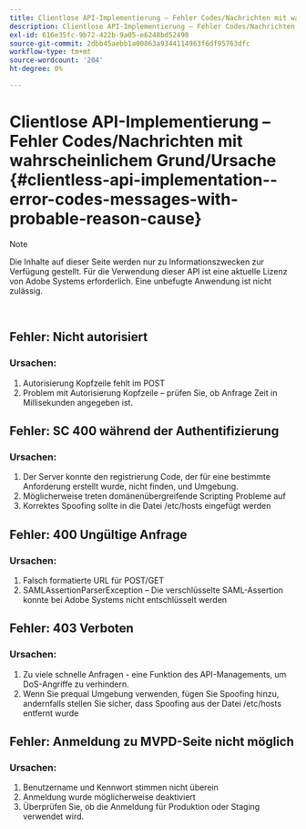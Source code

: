 ```yaml
---
title: Clientlose API-Implementierung – Fehler Codes/Nachrichten mit wahrscheinlichem Grund/Ursache
description: Clientlose API-Implementierung – Fehler Codes/Nachrichten mit wahrscheinlichem Grund/Ursache
exl-id: 616e35fc-9b72-422b-9a05-e6248bd52490
source-git-commit: 2dbb45aebb1a00863a9344114963f6df95763dfc
workflow-type: tm+mt
source-wordcount: '204'
ht-degree: 0%

---
```


# Clientlose API-Implementierung – Fehler Codes/Nachrichten mit wahrscheinlichem Grund/Ursache {#clientless-api-implementation--error-codes-messages-with-probable-reason-cause}

>[!NOTE]
>
>Die Inhalte auf dieser Seite werden nur zu Informationszwecken zur Verfügung gestellt. Für die Verwendung dieser API ist eine aktuelle Lizenz von Adobe Systems erforderlich. Eine unbefugte Anwendung ist nicht zulässig.

</br>


## Fehler: Nicht autorisiert

### Ursachen:

1. Autorisierung Kopfzeile fehlt im POST
1. Problem mit Autorisierung Kopfzeile – prüfen Sie, ob Anfrage Zeit in Millisekunden angegeben ist.

## Fehler: SC 400 während der Authentifizierung

### Ursachen:

1. Der Server konnte den registrierung Code, der für eine bestimmte Anforderung erstellt wurde, nicht finden, und Umgebung.
1. Möglicherweise treten domänenübergreifende Scripting Probleme auf
1. Korrektes Spoofing sollte in die Datei /etc/hosts eingefügt werden

## Fehler: 400 Ungültige Anfrage

### Ursachen:

1. Falsch formatierte URL für POST/GET
1. SAMLAssertionParserException – Die verschlüsselte SAML-Assertion konnte bei Adobe Systems nicht entschlüsselt werden

## Fehler: 403 Verboten

### Ursachen:

1. Zu viele schnelle Anfragen - eine Funktion des API-Managements, um DoS-Angriffe zu verhindern.
2. Wenn Sie prequal Umgebung verwenden, fügen Sie Spoofing hinzu, andernfalls stellen Sie sicher, dass Spoofing aus der Datei /etc/hosts entfernt wurde

## Fehler: Anmeldung zu MVPD-Seite nicht möglich

### Ursachen:

1. Benutzername und Kennwort stimmen nicht überein
2. Anmeldung wurde möglicherweise deaktiviert
3. Überprüfen Sie, ob die Anmeldung für Produktion oder Staging verwendet wird.


<!--

## Related Information

- [Clientless API Reference](/help/authentication/rest-api-reference.md)

-->
